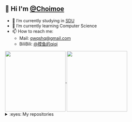 ## 👋 Hi I'm [@Choimoe](https://github.com/Choimoe)

- 🔭 I’m currently studying in [SDU](https://www.sdu.edu.cn/)
- 🌱 I’m currently learning Computer Science
- 📫 How to reach me: 
   - Mail: qwqshq@gmail.com
   - BiliBili: [@摸鱼的qiqi](https://space.bilibili.com/3461573737712484)



<a href="https://github.com/anuraghazra/github-readme-stats">
  <img height=200 align="center" src="https://github-readme-stats.vercel.app/api?username=Choimoe&rank_icon=github" />
</a>
<a href="https://github.com/anuraghazra/convoychat">
  <img height=200 align="center" src="https://github-readme-stats.vercel.app/api/top-langs/?username=Choimoe&layout=donut&card_width=320" />
</a>

<details>
<summary>:eyes: My repositories</summary>

<a href="https://github.com/anuraghazra/convoychat">
  <img align="center" src="https://github-readme-stats.vercel.app/api/pin/?username=Choimoe&repo=KeepLazyTool" />
</a>
<a href="https://github.com/anuraghazra/github-readme-stats">
  <img align="center" src="https://github-readme-stats.vercel.app/api/pin/?username=Choimoe&repo=OSU2Simai" />
</a>

</details>

